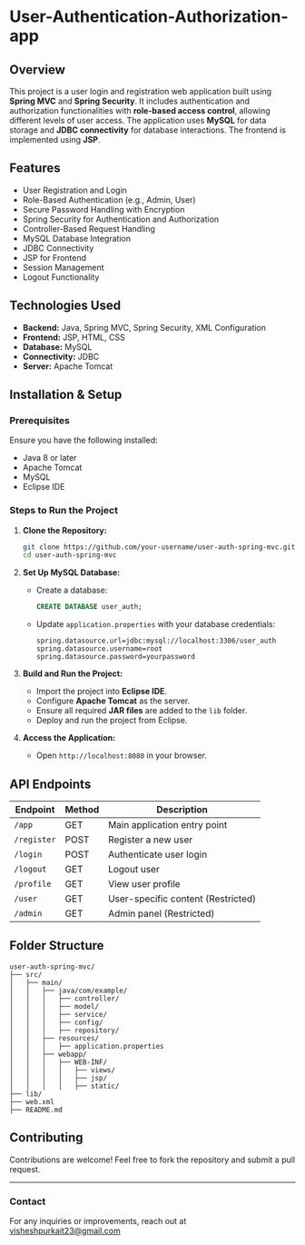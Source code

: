 # User-Authentication-Authorization-app

## Overview
This project is a user login and registration web application built using **Spring MVC** and **Spring Security**. It includes authentication and authorization functionalities with **role-based access control**, allowing different levels of user access. The application uses **MySQL** for data storage and **JDBC connectivity** for database interactions. The frontend is implemented using **JSP**.

## Features
- User Registration and Login
- Role-Based Authentication (e.g., Admin, User)
- Secure Password Handling with Encryption
- Spring Security for Authentication and Authorization
- Controller-Based Request Handling
- MySQL Database Integration
- JDBC Connectivity
- JSP for Frontend
- Session Management
- Logout Functionality

## Technologies Used
- **Backend:** Java, Spring MVC, Spring Security, XML Configuration
- **Frontend:** JSP, HTML, CSS
- **Database:** MySQL
- **Connectivity:** JDBC
- **Server:** Apache Tomcat

## Installation & Setup
### Prerequisites
Ensure you have the following installed:
- Java 8 or later
- Apache Tomcat
- MySQL
- Eclipse IDE

### Steps to Run the Project
1. **Clone the Repository:**
   ```sh
   git clone https://github.com/your-username/user-auth-spring-mvc.git
   cd user-auth-spring-mvc
   ```
2. **Set Up MySQL Database:**
   - Create a database:
     ```sql
     CREATE DATABASE user_auth;
     ```
   - Update `application.properties` with your database credentials:
     ```properties
     spring.datasource.url=jdbc:mysql://localhost:3306/user_auth
     spring.datasource.username=root
     spring.datasource.password=yourpassword
     ```
3. **Build and Run the Project:**
   - Import the project into **Eclipse IDE**.
   - Configure **Apache Tomcat** as the server.
   - Ensure all required **JAR files** are added to the `lib` folder.
   - Deploy and run the project from Eclipse.

4. **Access the Application:**
   - Open `http://localhost:8080` in your browser.

## API Endpoints
| Endpoint | Method | Description |
|----------|--------|-------------|
| `/app` | GET | Main application entry point |
| `/register` | POST | Register a new user |
| `/login` | POST | Authenticate user login |
| `/logout` | GET | Logout user |
| `/profile` | GET | View user profile |
| `/user` | GET | User-specific content (Restricted) |
| `/admin` | GET | Admin panel (Restricted) |

## Folder Structure
```
user-auth-spring-mvc/
├── src/
│   ├── main/
│   │   ├── java/com/example/
│   │   │   ├── controller/
│   │   │   ├── model/
│   │   │   ├── service/
│   │   │   ├── config/
│   │   │   ├── repository/
│   │   ├── resources/
│   │   │   ├── application.properties
│   │   ├── webapp/
│   │   │   ├── WEB-INF/
│   │   │   │   ├── views/
│   │   │   │   ├── jsp/
│   │   │   │   ├── static/
├── lib/
├── web.xml
├── README.md
```

## Contributing
Contributions are welcome! Feel free to fork the repository and submit a pull request.

---

### Contact
For any inquiries or improvements, reach out at visheshpurkait23@gmail.com

